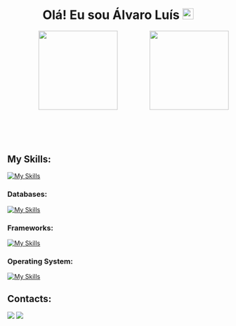 <div align="center">
   <h1>Olá! Eu sou Álvaro Luís <img src="https://media.giphy.com/media/hvRJCLFzcasrR4ia7z/giphy.gif" width="25px"> </h1>
</div>

<div  align="center" style="margin-bottom:100px">
  <img  height="180em" src="https://github-readme-stats.vercel.app/api?username=latysno&show_icons=true&theme=midnight-purple&include_all_commits=true&count_private=true"/>
  <img align="right" height="180em" src="https://github-readme-stats.vercel.app/api/top-langs/?username=latysno&layout=compact&langs_count=6&theme=midnight-purple"/>
</div>


## My Skills:
  [![My Skills](https://skillicons.dev/icons?i=js,html,css,ts,java,php,nodejs,react)](https://skillicons.dev)

### Databases:
  [![My Skills](https://skillicons.dev/icons?i=postgres,mysql)](https://skillicons.dev)

### Frameworks:
  [![My Skills](https://skillicons.dev/icons?i=express)](https://skillicons.dev)

### Operating System:
  [![My Skills](https://skillicons.dev/icons?i=linux,windows)](https://skillicons.dev)

## Contacts:

<div> 
   <a href="https://www.linkedin.com/in/%C3%A1lvarolu%C3%ADs/" target="_blank"><img src="https://skillicons.dev/icons?i=linkedin"  target="_blank"></a>
   <a href = "mailto:contato.alvaroluis.dev@gmail.com"> <img src="https://skillicons.dev/icons?i=gmail" target="_blank"></a>
</div>


